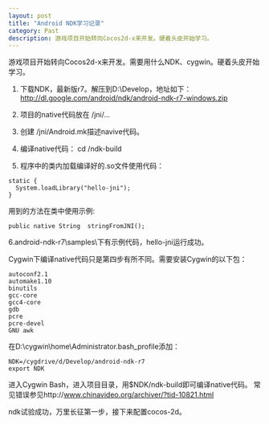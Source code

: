 ```yaml
---
layout: post
title: "Android NDK学习记录"
category: Past
description: 游戏项目开始转向Cocos2d-x来开发。硬着头皮开始学习。
---
```

游戏项目开始转向Cocos2d-x来开发。需要用什么NDK、cygwin。硬着头皮开始学习。

1. 下载NDK，最新版r7。解压到D:\Develop，地址如下：http://dl.google.com/android/ndk/android-ndk-r7-windows.zip

2. 项目的native代码放在 <project>/jni/...

3. 创建 <project>/jni/Android.mk描述navive代码。

4. 编译native代码： 
 cd <project> 
<ndk>/ndk-build

5. 程序中的类内加载编译好的.so文件使用代码：

```
static { 
  System.loadLibrary("hello-jni"); 
}
```
用到的方法在类中使用示例:

```
public native String  stringFromJNI();
```

6.android-ndk-r7\samples\下有示例代码，hello-jni运行成功。

Cygwin下编译native代码只是第四步有所不同。需要安装Cygwin的以下包：

```
autoconf2.1
automake1.10
binutils
gcc-core
gcc4-core
gdb
pcre
pcre-devel
GNU awk
```

在D:\cygwin\home\Administrator\.bash_profile添加：

```
NDK=/cygdrive/d/Develop/android-ndk-r7
export NDK
```

进入Cygwin Bash，进入项目目录，用$NDK/ndk-build即可编译native代码。 常见错误参见http://www.chinavideo.org/archiver/?tid-10821.html

ndk试验成功，万里长征第一步，接下来配置cocos-2d。
